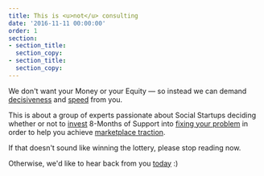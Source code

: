 ```yaml
---
title: This is <u>not</u> consulting
date: '2016-11-11 00:00:00'
order: 1
section:
- section_title:
  section_copy:
- section_title:
  section_copy:
---
```

We don't want your Money or your Equity — so instead we can demand <u>decisiveness</u> and <u>speed</u> from you.

This is about a group of experts passionate about Social Startups deciding whether or not to <u>invest</u> 8-Months of Support into <u>fixing your problem</u> in order to help you achieve <u>marketplace traction</u>.

If that doesn't sound like winning the lottery, please stop reading now.   

Otherwise, we'd like to hear back from you <u>today</u> :)
